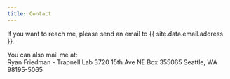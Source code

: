 ```yaml
---
title: Contact
---
```

If you want to reach me, please send an email to {{ site.data.email.address }}.

You can also mail me at:  
Ryan Friedman - Trapnell Lab
3720 15th Ave NE
Box 355065
Seattle, WA 98195-5065

